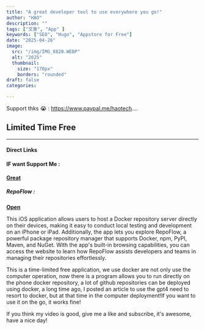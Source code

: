 ```yaml
---
title: "A great developer tool to use everywhere you go!"
author: "HAO"
description: ""
tags: ["文章", "App" ]
keywords: ["SEO", "Hugo", "Appstore for Free"]
date: "2025-04-26"
image:
  src: "/img/IMG_8820.WEBP"
  alt: "2025"
  thumbnail:
    size: "170px"
    borders: "rounded"
draft: false
categories:

---
```


Support thks 😭 : https://www.paypal.me/haotech....
<!--more-->

## **Limited Time Free**

---

#### **Direct Links**

#### **<and font style="background: "> IF want Support Me :</font>** 
**[ Great](https://www.paypal.me/haotech)**

##### **<and font style="background: "> RepoFlow : </font>** 
**[Open](https://apps.apple.com/tw/app/repoflow/id6744822121)**

This iOS application allows users to host a Docker repository server directly on their devices, making it easy to conduct local testing and development on an iPhone or iPad. Additionally, the app lets you explore RepoFlow, a powerful package repository manager that supports Docker, npm, PyPI, Maven, and NuGet. With the app's built-in browsing capabilities, you can access the website to learn how RepoFlow assists developers and teams in managing their repositories effortlessly.

This is a time-limited free application, we use docker are not only use the computer operation, now there is a program allows you to run directly on the phone docker repository, a lot of github repositories can be deployed using docker, a long time ago, I posted an article to use the gpt4 need to resort to docker, but at that time in the computer deployment!If you want to use it on the go, it works fine!

If you think my video is good, give me a like and subscribe, it's awesome, have a nice day!


